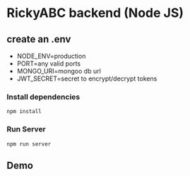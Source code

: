 # RickyABC backend (Node JS)

## create an .env

- NODE_ENV=production
- PORT=any valid ports
- MONGO_URI=mongoo db url 
- JWT_SECRET=secret to encrypt/decrypt tokens

### Install dependencies

```
npm install
```

### Run Server

```
npm run server
```

## Demo
